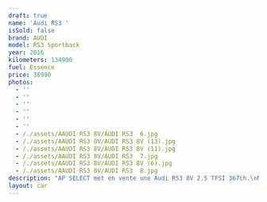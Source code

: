 ```yaml
---
draft: true
name: 'Audi RS3 '
isSold: false
brand: AUDI
model: RS3 Sportback
year: 2016
kilometers: 134900
fuel: Essence
price: 38990
photos:
  - ''
  - ''
  - ''
  - ''
  - ''
  - ''
  - /./assets/AAUDI RS3 8V/AUDI RS3  6.jpg
  - /./assets/AAUDI RS3 8V/AUDI RS3 8V (13).jpg
  - /./assets/AAUDI RS3 8V/AUDI RS3 8V (11).jpg
  - /./assets/AAUDI RS3 8V/AUDI RS3  7.jpg
  - /./assets/AAUDI RS3 8V/AUDI RS3 8V (6).jpg
  - /./assets/AAUDI RS3 8V/AUDI RS3  8.jpg
description: "AP SELECT met en vente une Audi RS3 8V 2.5 TFSI 367ch.\nModèle du 02/2016 avec 134900km.\n\nCouleur Schwarz Mythic Metallic, pack noir et intérieur cuir F1.\n\nCarte grise \U0001F1EB\U0001F1F7 sans malus.\n\nVéhicule garanti 6 mois.\n\nLe véhicule est en parfait état avec historique complet.\n\nGrand service effectué à 133000km en Novembre 2023 avec Vidange moteur, S-Tronic, pont arrière.\n\n4 Pneus neuf et freins récents (disques fiabilisés)\n\nÉquipements et options :\n- Boîte S Tronic\n- Toit panoramique\n- Intérieur F1\n- Échappement sport RS\n- Jantes 19 Rotor\n- Pack Noir\n- Sono Bang & Olufsen\n- Sièges chauffants\n- GPS 3D Europe\n- Audi Pressens\n- Régulateur adaptatif\n- Audi lane assist\n- Phares Matrix Led\n- Parc distance contrôle PDC\n- Caméra de recul\n- Vitrage arrière surteinté\n- Connexion Ipod et USB\n- Affichage multifonctions plus\n- Climatisation bi zone\n- Éclairage et essuie-glaces automatique\n- Rétroviseurs rabattable électriquement et chauffants\n- Rétroviseurs int / ext Electrochrome\n- Bluetooth\n- Éclairage d’ambiance\n\n\nDisponible et visible sur RDV pour acheteur sérieux.\n\nPossibilité d'une garantie 3, 6 ou 12 mois en supplément.\n\nRéalisation des démarches d'immatriculation.\n\nAP SELECT c'est des solutions de courtage et conciergerie sur mesure pour profiter librement de sa passion et de son patrimoine.\n\nPrenez le volant, AP SELECT s'occupe du reste."
layout: car
---
```


